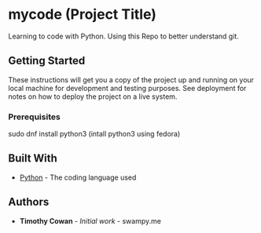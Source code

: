 # mycode (Project Title)

Learning to code with Python. Using this Repo to better understand git.

## Getting Started

These instructions will get you a copy of the project up and running on your local machine
for development and testing purposes. See deployment for notes on how to deploy the project
on a live system.

### Prerequisites

sudo dnf install python3 (intall python3 using fedora)

## Built With

* [Python](https://www.python.org/) - The coding language used

## Authors

* **Timothy Cowan** - *Initial work* - swampy.me
